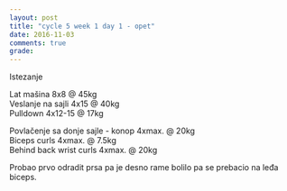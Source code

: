 ```yaml
---
layout: post
title: "cycle 5 week 1 day 1 - opet"
date: 2016-11-03
comments: true
grade:
---
```


Istezanje

Lat mašina 8x8 @ 45kg  
Veslanje na sajli 4x15 @ 40kg  
Pulldown 4x12-15 @ 17kg  

Povlačenje sa donje sajle - konop 4xmax. @ 20kg   
Biceps curls 4xmax. @ 7.5kg  
Behind back wrist curls 4xmax. @ 20kg  

Probao prvo odradit prsa pa je desno rame bolilo pa se prebacio na leđa biceps.      
